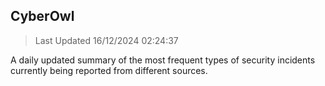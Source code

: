 ## CyberOwl 
> Last Updated 16/12/2024 02:24:37 


A daily updated summary of the most frequent types of security incidents currently being reported from different sources.

